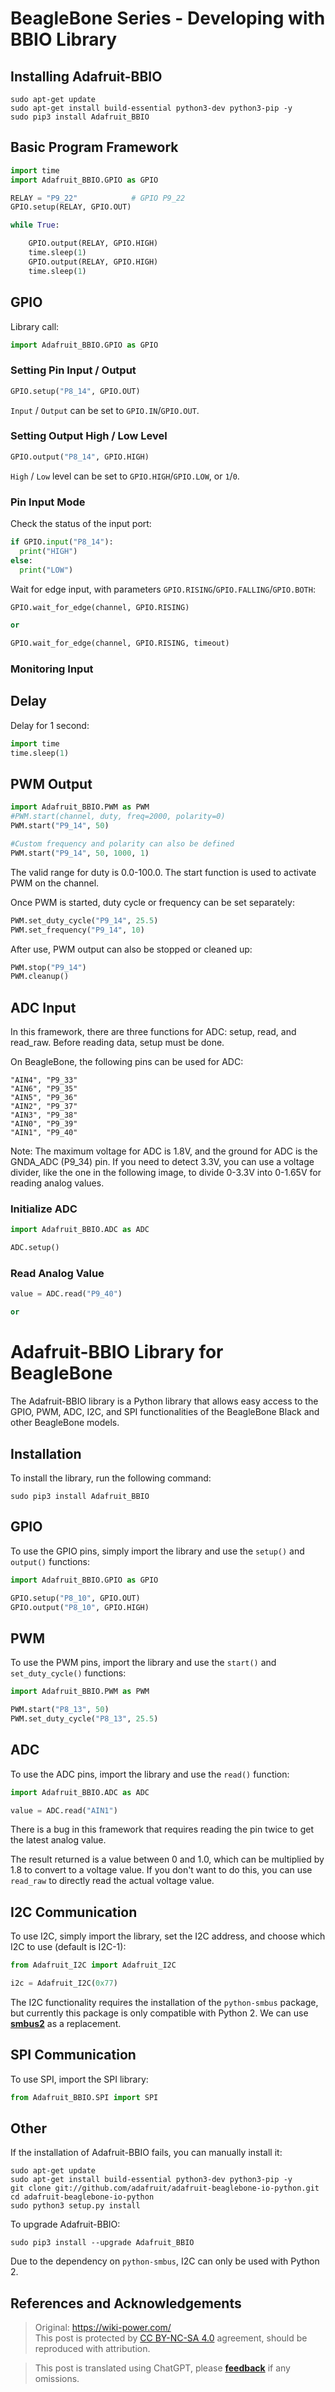 # BeagleBone Series - Developing with BBIO Library

## Installing Adafruit-BBIO

```
sudo apt-get update
sudo apt-get install build-essential python3-dev python3-pip -y
sudo pip3 install Adafruit_BBIO
```

## Basic Program Framework

```py
import time
import Adafruit_BBIO.GPIO as GPIO

RELAY = "P9_22"            # GPIO P9_22
GPIO.setup(RELAY, GPIO.OUT)

while True:

    GPIO.output(RELAY, GPIO.HIGH)
    time.sleep(1)
    GPIO.output(RELAY, GPIO.HIGH)
    time.sleep(1)
```

## GPIO

Library call:

```py
import Adafruit_BBIO.GPIO as GPIO
```

### Setting Pin Input / Output

```py
GPIO.setup("P8_14", GPIO.OUT)
```

`Input` / `Output` can be set to `GPIO.IN`/`GPIO.OUT`.

### Setting Output High / Low Level

```py
GPIO.output("P8_14", GPIO.HIGH)
```

`High` / `Low` level can be set to `GPIO.HIGH`/`GPIO.LOW`, or `1`/`0`.

### Pin Input Mode

Check the status of the input port:

```py
if GPIO.input("P8_14"):
  print("HIGH")
else:
  print("LOW")
```

Wait for edge input, with parameters `GPIO.RISING`/`GPIO.FALLING`/`GPIO.BOTH`:

```py
GPIO.wait_for_edge(channel, GPIO.RISING)

or

GPIO.wait_for_edge(channel, GPIO.RISING, timeout)
```

### Monitoring Input

## Delay

Delay for 1 second:

```py
import time
time.sleep(1)
```

## PWM Output

```py
import Adafruit_BBIO.PWM as PWM
#PWM.start(channel, duty, freq=2000, polarity=0)
PWM.start("P9_14", 50)

#Custom frequency and polarity can also be defined
PWM.start("P9_14", 50, 1000, 1)
```

The valid range for duty is 0.0-100.0. The start function is used to activate PWM on the channel.

Once PWM is started, duty cycle or frequency can be set separately:

```py
PWM.set_duty_cycle("P9_14", 25.5)
PWM.set_frequency("P9_14", 10)
```

After use, PWM output can also be stopped or cleaned up:

```py
PWM.stop("P9_14")
PWM.cleanup()
```

## ADC Input

In this framework, there are three functions for ADC: setup, read, and read_raw. Before reading data, setup must be done.

On BeagleBone, the following pins can be used for ADC:

```
"AIN4", "P9_33"
"AIN6", "P9_35"
"AIN5", "P9_36"
"AIN2", "P9_37"
"AIN3", "P9_38"
"AIN0", "P9_39"
"AIN1", "P9_40"
```

Note: The maximum voltage for ADC is 1.8V, and the ground for ADC is the GNDA_ADC (P9_34) pin. If you need to detect 3.3V, you can use a voltage divider, like the one in the following image, to divide 0-3.3V into 0-1.65V for reading analog values.

### Initialize ADC

```py
import Adafruit_BBIO.ADC as ADC

ADC.setup()
```

### Read Analog Value

```py
value = ADC.read("P9_40")

or

```

# Adafruit-BBIO Library for BeagleBone

The Adafruit-BBIO library is a Python library that allows easy access to the GPIO, PWM, ADC, I2C, and SPI functionalities of the BeagleBone Black and other BeagleBone models.

## Installation

To install the library, run the following command:

```
sudo pip3 install Adafruit_BBIO
```

## GPIO

To use the GPIO pins, simply import the library and use the `setup()` and `output()` functions:

```py
import Adafruit_BBIO.GPIO as GPIO

GPIO.setup("P8_10", GPIO.OUT)
GPIO.output("P8_10", GPIO.HIGH)
```

## PWM

To use the PWM pins, import the library and use the `start()` and `set_duty_cycle()` functions:

```py
import Adafruit_BBIO.PWM as PWM

PWM.start("P8_13", 50)
PWM.set_duty_cycle("P8_13", 25.5)
```

## ADC

To use the ADC pins, import the library and use the `read()` function:

```py
import Adafruit_BBIO.ADC as ADC

value = ADC.read("AIN1")
```

There is a bug in this framework that requires reading the pin twice to get the latest analog value.

The result returned is a value between 0 and 1.0, which can be multiplied by 1.8 to convert to a voltage value. If you don't want to do this, you can use `read_raw` to directly read the actual voltage value.

## I2C Communication

To use I2C, simply import the library, set the I2C address, and choose which I2C to use (default is I2C-1):

```py
from Adafruit_I2C import Adafruit_I2C

i2c = Adafruit_I2C(0x77)
```

The I2C functionality requires the installation of the `python-smbus` package, but currently this package is only compatible with Python 2. We can use [**smbus2**](https://pypi.org/project/smbus2/) as a replacement.

## SPI Communication

To use SPI, import the SPI library:

```py
from Adafruit_BBIO.SPI import SPI
```

## Other

If the installation of Adafruit-BBIO fails, you can manually install it:

```
sudo apt-get update
sudo apt-get install build-essential python3-dev python3-pip -y
git clone git://github.com/adafruit/adafruit-beaglebone-io-python.git
cd adafruit-beaglebone-io-python
sudo python3 setup.py install
```

To upgrade Adafruit-BBIO:

```
sudo pip3 install --upgrade Adafruit_BBIO
```

Due to the dependency on `python-smbus`, I2C can only be used with Python 2.

## References and Acknowledgements

> Original: <https://wiki-power.com/>  
> This post is protected by [CC BY-NC-SA 4.0](https://creativecommons.org/licenses/by/4.0/deed.en) agreement, should be reproduced with attribution.

> This post is translated using ChatGPT, please [**feedback**](https://github.com/linyuxuanlin/Wiki_MkDocs/issues/new) if any omissions.